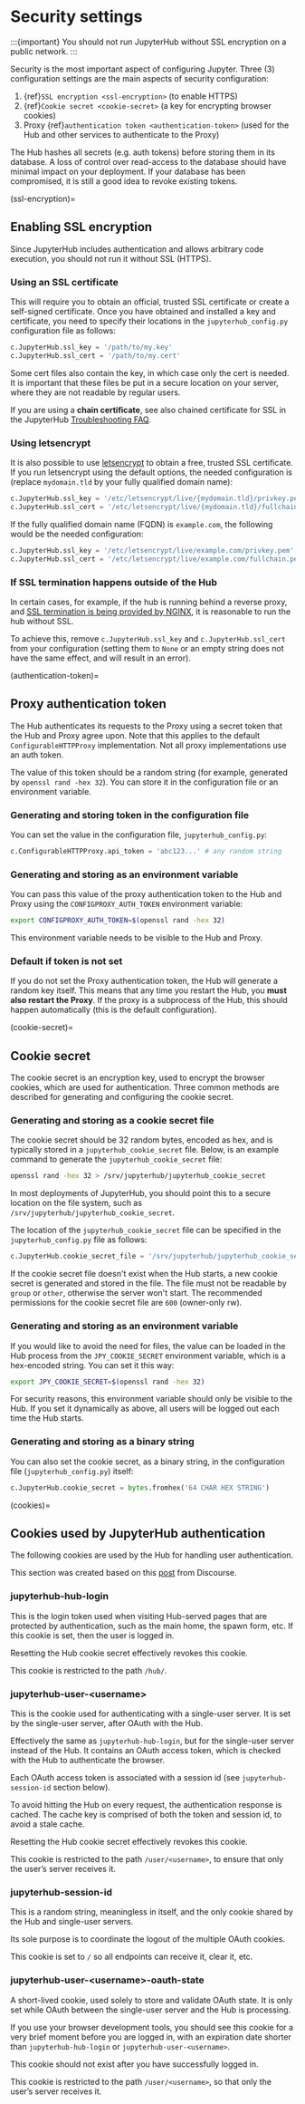 # Security settings

:::{important}
You should not run JupyterHub without SSL encryption on a public network.
:::

Security is the most important aspect of configuring Jupyter.
Three (3) configuration settings are the main aspects of security configuration:

1. {ref}`SSL encryption <ssl-encryption>` (to enable HTTPS)
2. {ref}`Cookie secret <cookie-secret>` (a key for encrypting browser cookies)
3. Proxy {ref}`authentication token <authentication-token>` (used for the Hub and
   other services to authenticate to the Proxy)

The Hub hashes all secrets (e.g. auth tokens) before storing them in its
database. A loss of control over read-access to the database should have
minimal impact on your deployment. If your database has been compromised, it
is still a good idea to revoke existing tokens.

(ssl-encryption)=

## Enabling SSL encryption

Since JupyterHub includes authentication and allows arbitrary code execution,
you should not run it without SSL (HTTPS).

### Using an SSL certificate

This will require you to obtain an official, trusted SSL certificate or create a
self-signed certificate. Once you have obtained and installed a key and
certificate, you need to specify their locations in the `jupyterhub_config.py`
configuration file as follows:

```python
c.JupyterHub.ssl_key = '/path/to/my.key'
c.JupyterHub.ssl_cert = '/path/to/my.cert'
```

Some cert files also contain the key, in which case only the cert is needed. It
is important that these files be put in a secure location on your server, where
they are not readable by regular users.

If you are using a **chain certificate**, see also chained certificate for SSL
in the JupyterHub [Troubleshooting FAQ](../troubleshooting.html).

### Using letsencrypt

It is also possible to use [letsencrypt](https://letsencrypt.org/) to obtain
a free, trusted SSL certificate. If you run letsencrypt using the default
options, the needed configuration is (replace `mydomain.tld` by your fully
qualified domain name):

```python
c.JupyterHub.ssl_key = '/etc/letsencrypt/live/{mydomain.tld}/privkey.pem'
c.JupyterHub.ssl_cert = '/etc/letsencrypt/live/{mydomain.tld}/fullchain.pem'
```

If the fully qualified domain name (FQDN) is `example.com`, the following
would be the needed configuration:

```python
c.JupyterHub.ssl_key = '/etc/letsencrypt/live/example.com/privkey.pem'
c.JupyterHub.ssl_cert = '/etc/letsencrypt/live/example.com/fullchain.pem'
```

### If SSL termination happens outside of the Hub

In certain cases, for example, if the hub is running behind a reverse proxy, and
[SSL termination is being provided by NGINX](https://www.nginx.com/resources/admin-guide/nginx-ssl-termination/),
it is reasonable to run the hub without SSL.

To achieve this, remove `c.JupyterHub.ssl_key` and `c.JupyterHub.ssl_cert`
from your configuration (setting them to `None` or an empty string does not
have the same effect, and will result in an error).

(authentication-token)=

## Proxy authentication token

The Hub authenticates its requests to the Proxy using a secret token that
the Hub and Proxy agree upon. Note that this applies to the default
`ConfigurableHTTPProxy` implementation. Not all proxy implementations
use an auth token.

The value of this token should be a random string (for example, generated by
`openssl rand -hex 32`). You can store it in the configuration file or an
environment variable.

### Generating and storing token in the configuration file

You can set the value in the configuration file, `jupyterhub_config.py`:

```python
c.ConfigurableHTTPProxy.api_token = 'abc123...' # any random string
```

### Generating and storing as an environment variable

You can pass this value of the proxy authentication token to the Hub and Proxy
using the `CONFIGPROXY_AUTH_TOKEN` environment variable:

```bash
export CONFIGPROXY_AUTH_TOKEN=$(openssl rand -hex 32)
```

This environment variable needs to be visible to the Hub and Proxy.

### Default if token is not set

If you do not set the Proxy authentication token, the Hub will generate a random
key itself. This means that any time you restart the Hub, you **must also
restart the Proxy**. If the proxy is a subprocess of the Hub, this should happen
automatically (this is the default configuration).

(cookie-secret)=

## Cookie secret

The cookie secret is an encryption key, used to encrypt the browser cookies,
which are used for authentication. Three common methods are described for
generating and configuring the cookie secret.

### Generating and storing as a cookie secret file

The cookie secret should be 32 random bytes, encoded as hex, and is typically
stored in a `jupyterhub_cookie_secret` file. Below, is an example command to generate the
`jupyterhub_cookie_secret` file:

```bash
openssl rand -hex 32 > /srv/jupyterhub/jupyterhub_cookie_secret
```

In most deployments of JupyterHub, you should point this to a secure location on
the file system, such as `/srv/jupyterhub/jupyterhub_cookie_secret`.

The location of the `jupyterhub_cookie_secret` file can be specified in the
`jupyterhub_config.py` file as follows:

```python
c.JupyterHub.cookie_secret_file = '/srv/jupyterhub/jupyterhub_cookie_secret'
```

If the cookie secret file doesn't exist when the Hub starts, a new cookie
secret is generated and stored in the file. The file must not be readable by
`group` or `other`, otherwise the server won't start. The recommended permissions
for the cookie secret file are `600` (owner-only rw).

### Generating and storing as an environment variable

If you would like to avoid the need for files, the value can be loaded in the
Hub process from the `JPY_COOKIE_SECRET` environment variable, which is a
hex-encoded string. You can set it this way:

```bash
export JPY_COOKIE_SECRET=$(openssl rand -hex 32)
```

For security reasons, this environment variable should only be visible to the
Hub. If you set it dynamically as above, all users will be logged out each time
the Hub starts.

### Generating and storing as a binary string

You can also set the cookie secret, as a binary string,
in the configuration file (`jupyterhub_config.py`) itself:

```python
c.JupyterHub.cookie_secret = bytes.fromhex('64 CHAR HEX STRING')
```

(cookies)=

## Cookies used by JupyterHub authentication

The following cookies are used by the Hub for handling user authentication.

This section was created based on this [post] from Discourse.

### jupyterhub-hub-login

This is the login token used when visiting Hub-served pages that are
protected by authentication, such as the main home, the spawn form, etc.
If this cookie is set, then the user is logged in.

Resetting the Hub cookie secret effectively revokes this cookie.

This cookie is restricted to the path `/hub/`.

### jupyterhub-user-\<username>

This is the cookie used for authenticating with a single-user server.
It is set by the single-user server, after OAuth with the Hub.

Effectively the same as `jupyterhub-hub-login`, but for the
single-user server instead of the Hub. It contains an OAuth access token,
which is checked with the Hub to authenticate the browser.

Each OAuth access token is associated with a session id (see `jupyterhub-session-id` section
below).

To avoid hitting the Hub on every request, the authentication response is cached.
The cache key is comprised of both the token and session id, to avoid a stale cache.

Resetting the Hub cookie secret effectively revokes this cookie.

This cookie is restricted to the path `/user/<username>`,
to ensure that only the user’s server receives it.

### jupyterhub-session-id

This is a random string, meaningless in itself, and the only cookie
shared by the Hub and single-user servers.

Its sole purpose is to coordinate the logout of the multiple OAuth cookies.

This cookie is set to `/` so all endpoints can receive it, clear it, etc.

### jupyterhub-user-\<username>-oauth-state

A short-lived cookie, used solely to store and validate OAuth state.
It is only set while OAuth between the single-user server and the Hub
is processing.

If you use your browser development tools, you should see this cookie
for a very brief moment before you are logged in,
with an expiration date shorter than `jupyterhub-hub-login` or
`jupyterhub-user-<username>`.

This cookie should not exist after you have successfully logged in.

This cookie is restricted to the path `/user/<username>`, so that only
the user’s server receives it.

[post]: https://discourse.jupyter.org/t/how-to-force-re-login-for-users/1998/6
